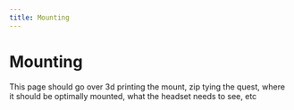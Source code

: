```yaml
---
title: Mounting 
---
```

# Mounting
This page should go over 3d printing the mount, zip tying the quest, where it should be optimally mounted, what the headset needs to see, etc